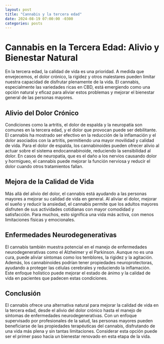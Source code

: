 ```yaml
---
layout: post
title: "Cannabis y la tercera edad"
date: 2024-08-19 07:00:00 -0300
categories: posts
---
```

# Cannabis en la Tercera Edad: Alivio y Bienestar Natural

En la tercera edad, la calidad de vida es una prioridad. A medida que envejecemos, el dolor crónico, la rigidez y otros malestares pueden limitar nuestra capacidad de disfrutar plenamente de la vida. El cannabis, especialmente las variedades ricas en CBD, está emergiendo como una opción natural y eficaz para aliviar estos problemas y mejorar el bienestar general de las personas mayores.

## Alivio del Dolor Crónico

Condiciones como la artritis, el dolor de espalda y la neuropatía son comunes en la tercera edad, y el dolor que provocan puede ser debilitante. El cannabis ha mostrado ser efectivo en la reducción de la inflamación y el dolor asociados con la artritis, permitiendo una mayor movilidad y calidad de vida. Para el dolor de espalda, los cannabinoides pueden ofrecer alivio al actuar sobre el sistema endocannabinoide, reduciendo la sensibilidad al dolor. En casos de neuropatía, que es el daño a los nervios causando dolor y hormigueo, el cannabis puede mejorar la función nerviosa y reducir el dolor cuando otros tratamientos fallan.

## Mejora de la Calidad de Vida

Más allá del alivio del dolor, el cannabis está ayudando a las personas mayores a mejorar su calidad de vida en general. Al aliviar el dolor, mejorar el sueño y reducir la ansiedad, el cannabis permite que los adultos mayores disfruten de sus actividades cotidianas con mayor comodidad y satisfacción. Para muchos, esto significa una vida más activa, con menos limitaciones físicas y emocionales.

## Enfermedades Neurodegenerativas

El cannabis también muestra potencial en el manejo de enfermedades neurodegenerativas como el Alzheimer y el Parkinson. Aunque no es una cura, puede aliviar síntomas como los temblores, la rigidez y la agitación. Además, los cannabinoides podrían tener propiedades neuroprotectoras, ayudando a proteger las células cerebrales y reduciendo la inflamación. Este enfoque holístico puede mejorar el estado de ánimo y la calidad de vida en pacientes que padecen estas condiciones.

## Conclusión

El cannabis ofrece una alternativa natural para mejorar la calidad de vida en la tercera edad, desde el alivio del dolor crónico hasta el manejo de síntomas de enfermedades neurodegenerativas. Con un enfoque supervisado por profesionales de la salud, las personas mayores pueden beneficiarse de las propiedades terapéuticas del cannabis, disfrutando de una vida más plena y sin tantas limitaciones. Considerar esta opción puede ser el primer paso hacia un bienestar renovado en esta etapa de la vida.
